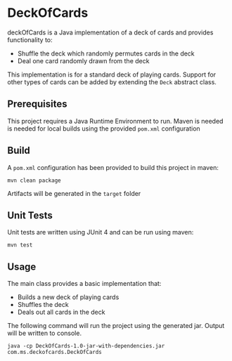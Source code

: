 # DeckOfCards

deckOfCards is a Java implementation of a deck of cards and provides functionality to:
* Shuffle the deck which randomly permutes cards in the deck
* Deal one card randomly drawn from the deck

This implementation is for a standard deck of playing cards. Support for other types of cards can be added by extending the `Deck` abstract class.

## Prerequisites

This project requires a Java Runtime Environment to run.
Maven is needed is needed for local builds using the provided `pom.xml` configuration

## Build

A `pom.xml` configuration has been provided to build this project in maven:
```
mvn clean package
```
Artifacts will be generated in the `target` folder

## Unit Tests
Unit tests are written using JUnit 4 and can be run using maven:
```
mvn test
```

## Usage

The main class provides a basic implementation that:
* Builds a new deck of playing cards
* Shuffles the deck
* Deals out all cards in the deck

The following command will run the project using the generated jar. Output will be written to console.

```java -cp DeckOfCards-1.0-jar-with-dependencies.jar com.ms.deckofcards.DeckOfCards```
